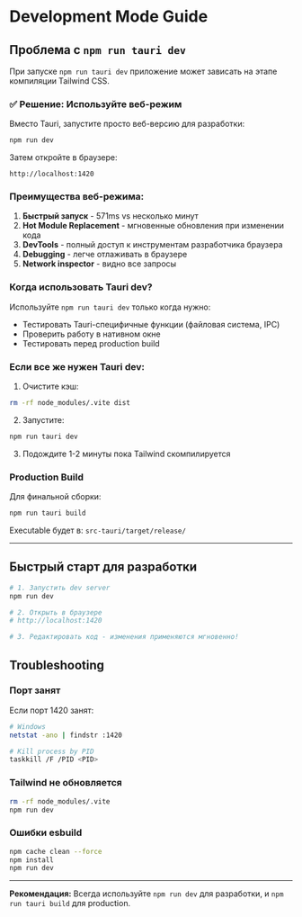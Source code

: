 # Development Mode Guide

## Проблема с `npm run tauri dev`

При запуске `npm run tauri dev` приложение может зависать на этапе компиляции Tailwind CSS.

### ✅ Решение: Используйте веб-режим

Вместо Tauri, запустите просто веб-версию для разработки:

```bash
npm run dev
```

Затем откройте в браузере:
```
http://localhost:1420
```

### Преимущества веб-режима:

1. **Быстрый запуск** - 571ms vs несколько минут
2. **Hot Module Replacement** - мгновенные обновления при изменении кода
3. **DevTools** - полный доступ к инструментам разработчика браузера
4. **Debugging** - легче отлаживать в браузере
5. **Network inspector** - видно все запросы

### Когда использовать Tauri dev?

Используйте `npm run tauri dev` только когда нужно:
- Тестировать Tauri-специфичные функции (файловая система, IPC)
- Проверить работу в нативном окне
- Тестировать перед production build

### Если все же нужен Tauri dev:

1. Очистите кэш:
```bash
rm -rf node_modules/.vite dist
```

2. Запустите:
```bash
npm run tauri dev
```

3. Подождите 1-2 минуты пока Tailwind скомпилируется

### Production Build

Для финальной сборки:

```bash
npm run tauri build
```

Executable будет в: `src-tauri/target/release/`

---

## Быстрый старт для разработки

```bash
# 1. Запустить dev server
npm run dev

# 2. Открыть в браузере
# http://localhost:1420

# 3. Редактировать код - изменения применяются мгновенно!
```

## Troubleshooting

### Порт занят
Если порт 1420 занят:
```bash
# Windows
netstat -ano | findstr :1420

# Kill process by PID
taskkill /F /PID <PID>
```

### Tailwind не обновляется
```bash
rm -rf node_modules/.vite
npm run dev
```

### Ошибки esbuild
```bash
npm cache clean --force
npm install
npm run dev
```

---

**Рекомендация:** Всегда используйте `npm run dev` для разработки, и `npm run tauri build` для production.
